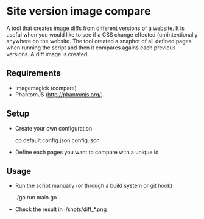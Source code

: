 # Site version image compare

A tool that creates image diffs from different versions of a website. It is useful when you would like to see if a CSS change effected (un)intentionally anywhere on the website. The tool created a snaphot of all defined pages when running the script and then it compares agains each previous versions. A diff image is created.


Requirements
------------

* Imagemagick (compare)
* PhantomJS (http://phantomjs.org/)


Setup
-----

* Create your own configuration

    cp default.config.json config.json

* Define each pages you want to compare with a unique id


Usage
-----

* Run the script manually (or through a build system or git hook)

    ./go run main.go

* Check the result in ./shots/diff_*.png
